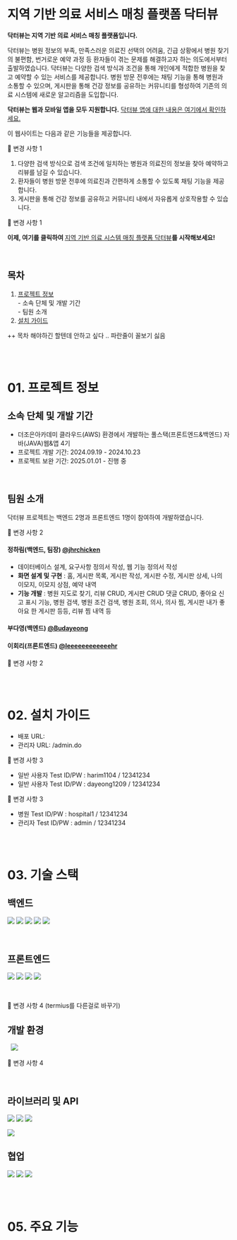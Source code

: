 # 지역 기반 의료 서비스 매칭 플랫폼 닥터뷰

<b>닥터뷰는 지역 기반 의료 서비스 매칭 플랫폼입니다.</b>

닥터뷰는 병원 정보의 부족, 만족스러운 의료진 선택의 어려움, 긴급 상황에서 병원 찾기의 불편함, 번거로운 예약 과정 등 환자들이 겪는 문제를 해결하고자 하는 의도에서부터 출발하였습니다. 닥터뷰는 다양한 검색 방식과 조건을 통해 개인에게 적합한 병원을 찾고 예약할 수 있는 서비스를 제공합니다. 병원 방문 전후에는 채팅 기능을 통해 병원과 소통할 수 있으며, 게시판을 통해 건강 정보를 공유하는 커뮤니티를 형성하여 기존의 의료 시스템에 새로운 알고리즘을 도입합니다.

<b>닥터뷰는 웹과 모바일 앱을 모두 지원합니다.</b> <a href="https://github.com/jhrchicken/DoctorViewApp">닥터뷰 앱에 대한 내용은 여기에서 확인하세요.</a>

이 웹사이트는 다음과 같은 기능들을 제공합니다.

🔻 변경 사항 1

1. 다양한 검색 방식으로 검색 조건에 일치하는 병원과 의료진의 정보을 찾아 예약하고 리뷰를 남길 수 있습니다.
2. 환자들이 병원 방문 전후에 의료진과 간편하게 소통할 수 있도록 채팅 기능을 제공합니다.
3. 게시판을 통해 건강 정보를 공유하고 커뮤니티 내에서 자유롭게 상호작용할 수 있습니다.

🔺 변경 사항 1

<b>이제, 여기를 클릭하여 </b><a href="">지역 기반 의료 시스템 매칭 플랫폼 닥터뷰</a><b>를 시작해보세요!</b>

<br/>

## 목차

<ol>
  <li>
    <a href="#1">프로젝트 정보</a><br/>
    - 소속 단체 및 개발 기간<br/>
    - 팀원 소개
  </li>
  <li><a href="#2">설치 가이드</a></li> 
</ol>

++ 목차 해야하긴 할텐데 안하고 싶다 .. 파란줄이 꼴보기 싫음

<br/><br/>

# <span id="1">01. 프로젝트 정보</span>

## 소속 단체 및 개발 기간

<ul>
  <li>더조은아카데미 클라우드(AWS) 환경에서 개발하는 풀스택(프론트엔드&백엔드) 자바(JAVA)웹&앱 4기</li>
  <li>프로젝트 개발 기간: 2024.09.19 - 2024.10.23</li>
  <li>프로젝트 보완 기간: 2025.01.01 - 진행 중</li>
</ul>

<br/>

## 팀원 소개

닥터뷰 프로젝트는 백엔드 2명과 프론트엔드 1명이 참여하여 개발하였습니다.

🔻 변경 사항 2

#### 정하림(백엔드, 팀장) [@jhrchicken](https://github.com/jhrchicken)
<ul>
  <li>데이터베이스 설계, 요구사항 정의서 작성, 웹 기능 정의서 작성</li>
  <li><b>화면 설계 및 구현</b> : 홈, 게시판 목록, 게시판 작성, 게시판 수정, 게시판 상세, 나의 이모지, 이모지 상점, 예약 내역</li>
  <li><b>기능 개발</b> : 
    병원 지도로 찾기, 리뷰 CRUD, 게시판 CRUD 댓글 CRUD, 좋아요 신고 표시 기능, 병원 검색, 병원 조건 검색, 병원 조회, 의사, 의사 찜, 게시판 내가 좋아요 한 게시판 등등, 리뷰 찜 내역 등</li>
</ul>

#### 부다영(백엔드) [@Budayeong](https://github.com/Budayeong)

#### 이회리(프론트엔드) [@leeeeeeeeeeeehr](https://github.com/leeeeeeeeeeeehr)

🔺 변경 사항 2

<br/><br/>

# 02. 설치 가이드

- 배포 URL:
- 관리자 URL: /admin.do

🔻 변경 사항 3

- 일반 사용자 Test ID/PW : harim1104 / 12341234
- 일반 사용자 Test ID/PW : dayeong1209 / 12341234

🔺 변경 사항 3

- 병원 Test ID/PW : hospital1 / 12341234
- 관리자 Test ID/PW : admin / 12341234

<br/><br/>

# 03. 기술 스택

## 백엔드

<img src="https://img.shields.io/badge/openjdk%2021-%23000000?style=for-the-badge&logo=openjdk"> <img src="https://img.shields.io/badge/oracle%2021c-%23F80000?style=for-the-badge&logo=oracle"> <img src="https://img.shields.io/badge/firebase%20realtime%2010.13.2-%23DD2C00?style=for-the-badge&logo=firebase"> <img src="https://img.shields.io/badge/spring%20boot%203.0.3-%236DB33F?style=for-the-badge&logo=spring%20boot&logoColor=%23fff"> <img src="https://img.shields.io/badge/aws%20ec2-%23232F3E?style=for-the-badge&logo=amazonwebservices">

<br/>

## 프론트엔드

<img src="https://img.shields.io/badge/html5-%23E34F26?style=for-the-badge&logo=html5"> <img src="https://img.shields.io/badge/css3-%231572B6?style=for-the-badge&logo=css3"> <img src="https://img.shields.io/badge/JavaScript%20ES6-%23F7DF1E?style=for-the-badge&logo=javascript&logoColor=%23000"> <img src="https://img.shields.io/badge/react%2018.3.1-%2361DAFB?style=for-the-badge&logo=react&logoColor=%23000">

<br/>

🔻 변경 사항 4 (termius를 다른걸로 바꾸기)

## 개발 환경

<img src="">
<img src="">
<img src="https://img.shields.io/badge/termius-%23000000?style=for-the-badge&logo=termius">
<img src="">
<img src="">
<img src="">

🔺 변경 사항 4

<br/>

## 라이브러리 및 API

<img src="https://img.shields.io/badge/kakaomap-%23FFCD00?style=for-the-badge&logo=kakao&logoColor=%23000"> <img src="https://img.shields.io/badge/bootstrap%205.3.3-%237952B3?style=for-the-badge&logo=bootstrap&logoColor=%23fff"> <img src="https://img.shields.io/badge/jquery%20%26%20ajax-%230769AD?style=for-the-badge&logo=jquery">


<img src="https://img.shields.io/badge/apache%20tomcat%2010.1.26-%23F8DC75?style=for-the-badge&logo=apachetomcat&logoColor=%23000">

<br/>

## 협업

<img src="https://img.shields.io/badge/github-%23181717?style=for-the-badge&logo=github"> <img src="https://img.shields.io/badge/notion-%23000000?style=for-the-badge&logo=notion"> <img src="https://img.shields.io/badge/google%20drive-%234285F4?style=for-the-badge&logo=googledrive&logoColor=%23fff">

<br/><br/>

# 05. 주요 기능












